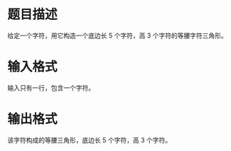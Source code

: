 # 题目描述

给定一个字符，用它构造一个底边长 $5$ 个字符，高 $3$ 个字符的等腰字符三角形。

# 输入格式

输入只有一行，包含一个字符。

# 输出格式

该字符构成的等腰三角形，底边长 $5$ 个字符，高 $3$ 个字符。